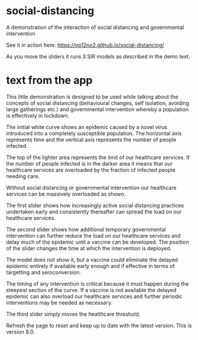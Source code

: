 # social-distancing
A demonstration of the interaction of social distancing and governmental intervention

See it in action here: https://op12no2.github.io/social-distancing/

As you move the sliders it runs 3 SIR models as described in the demo text.

# text from the app

This little demonstration is designed to be used while talking about the concepts of social distancing (behavioural changes, self isolation, avoiding large gatherings etc.) and governmental intervention whereby a population is effectively in lockdown.

The initial white curve shows an epidemic caused by a novel virus introduced into a completely susceptible population. The horizontal axis represents time and the vertical axis represents the number of people infected.

The top of the lighter area represents the limit of our healthcare services. If the number of people infected is in the darker area it means that our healthcare services are overloaded by the fraction of infected people needing care.

Without social distancing or governmental intervention our healthcare services can be massively overloaded as shown.

The first slider shows how increasingly active social distancing practices undertaken early and consistently thereafter can spread the load on our healthcare services.

The second slider shows how additional temporary governmental intervention can further reduce the load on our healthcare services and delay much of the epidemic until a vaccine can be developed. The position of the slider changes the time at which the intervention is deployed.

The model does not show it, but a vaccine could eliminate the delayed epidemic entirely if available early enough and if effective in terms of targetting and seroconversion.

The timing of any intervention is critical because it must happen during the steepest section of the curve. If a vaccine is not available the delayed epidemic can also overload our healthcare services and further periodic interventions may be needed as necessary.

The third slider simply moves the healthcare threshold.

Refresh the page to reset and keep up to date with the latest version. This is version 8.0.
